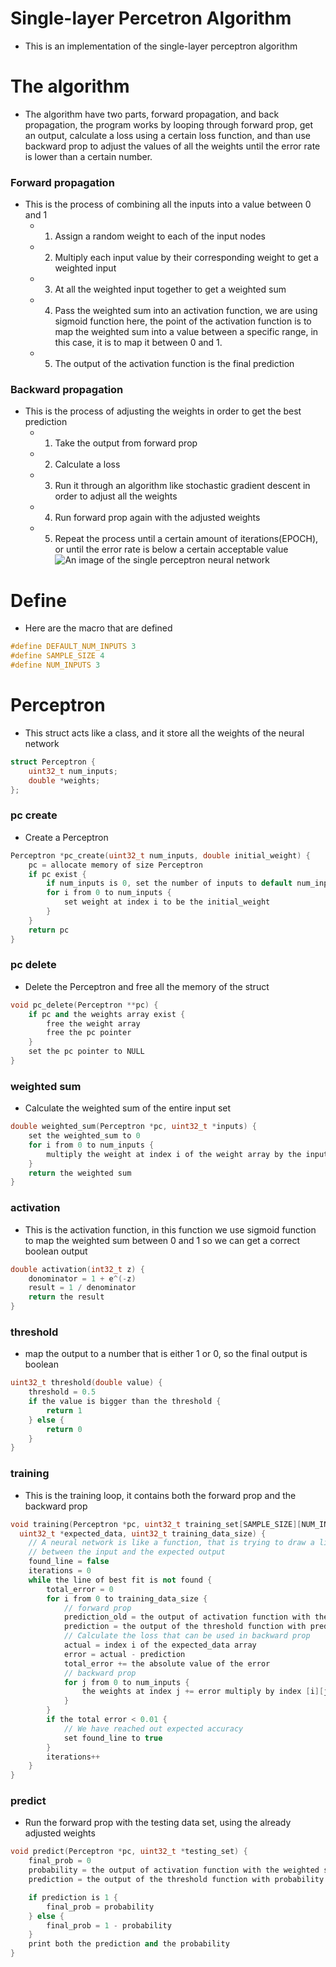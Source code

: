 # Single-layer Percetron Algorithm
- This is an implementation of the single-layer perceptron algorithm

# The algorithm
- The algorithm have two parts, forward propagation, and back propagation, the program works by looping through forward prop, get an output, calculate a loss using a certain loss function, and than use backward prop to adjust the values of all the weights until the error rate is lower than a certain number.

### Forward propagation
- This is the process of combining all the inputs into a value between 0 and 1
    - 1. Assign a random weight to each of the input nodes
    - 2. Multiply each input value by their corresponding weight to get a weighted input
    - 3. At all the weighted input together to get a weighted sum
    - 4. Pass the weighted sum into an activation function, we are using sigmoid function here, the point of the activation function is to map the weighted sum into a value between a specific range, in this case, it is to map it between 0 and 1. 
    - 5. The output of the activation function is the final prediction
### Backward propagation
- This is the process of adjusting the weights in order to get the best prediction
    - 1. Take the output from forward prop
    - 2. Calculate a loss
    - 3. Run it through an algorithm like stochastic gradient descent in order to adjust all the weights
    - 4. Run forward prop again with the adjusted weights
    - 5. Repeat the process until a certain amount of iterations(EPOCH), or until the error rate is below a certain acceptable value
![An image of the single perceptron neural network](https://pythonmachinelearning.pro/wp-content/uploads/2017/09/Single-Perceptron.png.webp)

# Define
- Here are the macro that are defined
```cpp
#define DEFAULT_NUM_INPUTS 3
#define SAMPLE_SIZE 4
#define NUM_INPUTS 3
```

# Perceptron
- This struct acts like a class, and it store all the weights of the neural network
```cpp
struct Perceptron {
    uint32_t num_inputs;
    double *weights;
};
```

### pc create
- Create a Perceptron
```cpp
Perceptron *pc_create(uint32_t num_inputs, double initial_weight) {
    pc = allocate memory of size Perceptron
    if pc exist {
        if num_inputs is 0, set the number of inputs to default num_input, else, let the num_input to be the provided num_inputs
        for i from 0 to num_inputs {
            set weight at index i to be the initial_weight
        }
    }
    return pc
}
```
### pc delete
- Delete the Perceptron and free all the memory of the struct
```cpp
void pc_delete(Perceptron **pc) {
    if pc and the weights array exist {
        free the weight array
        free the pc pointer
    }
    set the pc pointer to NULL
}
```
### weighted sum
- Calculate the weighted sum of the entire input set
```cpp
double weighted_sum(Perceptron *pc, uint32_t *inputs) {
    set the weighted_sum to 0
    for i from 0 to num_inputs {
        multiply the weight at index i of the weight array by the input at index i of the input set and add the result to weighted_sum
    }
    return the weighted sum
}
```
### activation
- This is the activation function, in this function we use sigmoid function to map the weighted sum between 0 and 1 so we can get a correct boolean output
```cpp
double activation(int32_t z) {
    donominator = 1 + e^(-z)
    result = 1 / denominator
    return the result
}
```
### threshold
- map the output to a number that is either 1 or 0, so the final output is boolean
```cpp
uint32_t threshold(double value) {
    threshold = 0.5
    if the value is bigger than the threshold {
        return 1
    } else {
        return 0
    }
}
```
### training
- This is the training loop, it contains both the forward prop and the backward prop
```cpp
void training(Perceptron *pc, uint32_t training_set[SAMPLE_SIZE][NUM_INPUTS], 
  uint32_t *expected_data, uint32_t training_data_size) {
    // A neural network is like a function, that is trying to draw a line of best fit 
    // between the input and the expected output
    found_line = false
    iterations = 0
    while the line of best fit is not found {
        total_error = 0
        for i from 0 to training_data_size {
            // forward prop
            prediction_old = the output of activation function with the weighted sum of the index i of training_set as the input
            prediction = the output of the threshold function with prediction_old as the input
            // Calculate the loss that can be used in backward prop
            actual = index i of the expected_data array
            error = actual - prediction
            total_error += the absolute value of the error
            // backward prop
            for j from 0 to num_inputs {
                the weights at index j += error multiply by index [i][j] of the training_set 
            }
        }
        if the total error < 0.01 {
            // We have reached out expected accuracy
            set found_line to true
        }
        iterations++
    }
}
```
### predict
- Run the forward prop with the testing data set, using the already adjusted weights
```cpp
void predict(Perceptron *pc, uint32_t *testing_set) {
    final_prob = 0
    probability = the output of activation function with the weighted sum of the entire testing_set
    prediction = the output of the threshold function with probability as the input

    if prediction is 1 {
        final_prob = probability
    } else {
        final_prob = 1 - probability
    }
    print both the prediction and the probability
}
```
